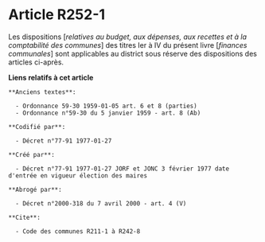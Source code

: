 # Article R252-1

Les dispositions [*relatives au budget, aux dépenses, aux recettes et à la comptabilité des communes*] des titres Ier à IV du
présent livre [*finances communales*] sont applicables au district sous réserve des dispositions des articles ci-après.

**Liens relatifs à cet article**

	**Anciens textes**:

	  - Ordonnance 59-30 1959-01-05 art. 6 et 8 (parties)
	  - Ordonnance n°59-30 du 5 janvier 1959 - art. 8 (Ab)

	**Codifié par**:

	  - Décret n°77-91 1977-01-27

	**Créé par**:

	  - Décret n°77-91 1977-01-27 JORF et JONC 3 février 1977 date d'entrée en vigueur élection des maires

	**Abrogé par**:

	  - Décret n°2000-318 du 7 avril 2000 - art. 4 (V)

	**Cite**:

	  - Code des communes R211-1 à R242-8
